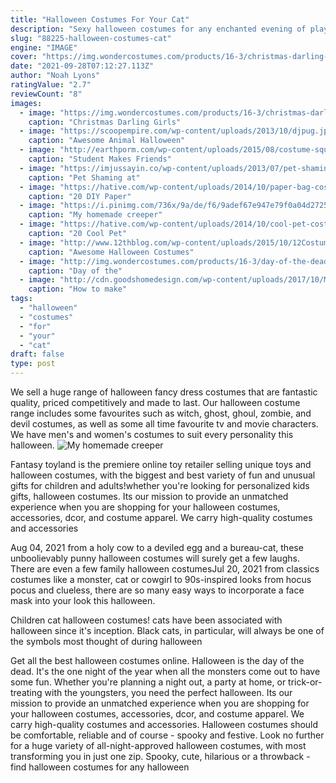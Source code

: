 ```yaml
---
title: "Halloween Costumes For Your Cat"
description: "Sexy halloween costumes for any enchanted evening of play or make believe! our site offers a wide variety of sexy costumes and sexy halloween outfits for women at cheap prices. For a group halloween outfit idea shop our themed collections. For halloween, there are women's sexy costumes and sexy dresses, men's costumes and even pets costumes! there are also have plus size costumes"
slug: "88225-halloween-costumes-cat"
engine: "IMAGE"
cover: "https://img.wondercostumes.com/products/16-3/christmas-darling-girls-costume-and-tights-set.jpg"
date: "2021-09-28T07:12:27.113Z"
author: "Noah Lyons"
ratingValue: "2.7"
reviewCount: "8"
images:
  - image: "https://img.wondercostumes.com/products/16-3/christmas-darling-girls-costume-and-tights-set.jpg"
    caption: "Christmas Darling Girls"
  - image: "https://scoopempire.com/wp-content/uploads/2013/10/djpug.jpg"
    caption: "Awesome Animal Halloween"
  - image: "http://earthporm.com/wp-content/uploads/2015/08/costume-squirrel-whisperer-sneezy-nary-krupa-69.jpg"
    caption: "Student Makes Friends"
  - image: "https://imjussayin.co/wp-content/uploads/2013/07/pet-shaming6.jpg"
    caption: "Pet Shaming at"
  - image: "https://hative.com/wp-content/uploads/2014/10/paper-bag-costume-ideas/20-grocery-bag-recycled-dress.jpg"
    caption: "20 DIY Paper"
  - image: "https://i.pinimg.com/736x/9a/de/f6/9adef67e947e79f0a04d27251d945e02--creeper-costume-creepers.jpg"
    caption: "My homemade creeper"
  - image: "https://hative.com/wp-content/uploads/2014/10/cool-pet-costumes/20-cool-pet-costumes.jpg"
    caption: "20 Cool Pet"
  - image: "http://www.12thblog.com/wp-content/uploads/2015/10/12Costumes-Little-Girls.jpg"
    caption: "Awesome Halloween Costumes"
  - image: "http://img.wondercostumes.com/products/16-3/day-of-the-dead-mask-black-flower-skull.jpg"
    caption: "Day of the"
  - image: "http://cdn.goodshomedesign.com/wp-content/uploads/2017/10/Man-Eating-Monster-Plant-For-Halloween-Shirley-Bovshow-Home-and-Family-Show.jpg"
    caption: "How to make"
tags:
  - "halloween"
  - "costumes"
  - "for"
  - "your"
  - "cat"
draft: false
type: post
---
```


We sell a huge range of halloween fancy dress costumes that are fantastic quality, priced competitively and made to last. Our halloween costume range includes some favourites such as witch, ghost, ghoul, zombie, and devil costumes, as well as some all time favourite tv and movie characters. We have men's and women's costumes to suit every personality this halloween.
![My homemade creeper](https://i.pinimg.com/736x/9a/de/f6/9adef67e947e79f0a04d27251d945e02--creeper-costume-creepers.jpg "My homemade creeper")

Fantasy toyland is the premiere online toy retailer selling unique toys and halloween costumes, with the biggest and best variety of fun and unusual gifts for children and adults!whether you&#39;re looking for personalized kids gifts, halloween costumes. Its our mission to provide an unmatched experience when you are shopping for your halloween costumes, accessories, dcor, and costume apparel. We carry high-quality costumes and accessories
<!--inArticleAds-->

<!--galleryOne-->

Aug 04, 2021 from a holy cow to a deviled egg and a bureau-cat, these unboolievably punny halloween costumes will surely get a few laughs. There are even a few family halloween costumesJul 20, 2021 from classics costumes like a monster, cat or cowgirl to 90s-inspired looks from hocus pocus and clueless, there are so many easy ways to incorporate a face mask into your look this halloween.
<!--inArticleAds-->

<!--galleryTwo-->

Children cat halloween costumes! cats have been associated with halloween since it's inception. Black cats, in particular, will always be one of the symbols most thought of during halloween
<!--galleryThree-->

Get all the best halloween costumes online. Halloween is the day of the dead. It's the one night of the year when all the monsters come out to have some fun. Whether you're planning a night out, a party at home, or trick-or-treating with the youngsters, you need the perfect halloween. Its our mission to provide an unmatched experience when you are shopping for your halloween costumes, accessories, dcor, and costume apparel. We carry high-quality costumes and accessories. Halloween costumes should be comfortable, reliable and of course - spooky and festive. Look no further for a huge variety of all-night-approved halloween costumes, with most transforming you in just one zip. Spooky, cute, hilarious or a throwback - find halloween costumes for any halloween